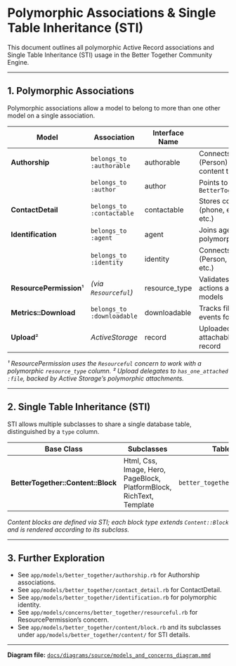 # Polymorphic Associations & Single Table Inheritance (STI)

This document outlines all polymorphic Active Record associations and Single Table Inheritance (STI) usage in the Better Together Community Engine.

---

## 1. Polymorphic Associations

Polymorphic associations allow a model to belong to more than one other model on a single association.

| Model                             | Association           | Interface Name  | Notes                                                    |
|-----------------------------------|-----------------------|-----------------|----------------------------------------------------------|
| **Authorship**                    | `belongs_to :authorable` | authorable    | Connects author (Person) to various content types        |
|                                   | `belongs_to :author`    | author        | Points to `BetterTogether::Person`                       |
| **ContactDetail**                 | `belongs_to :contactable` | contactable  | Stores contact info (phone, email, address, etc.)       |
| **Identification**                | `belongs_to :agent`      | agent         | Joins agent (User) polymorphically                       |
|                                   | `belongs_to :identity`   | identity      | Connects identity (Person, Community, etc.)              |
| **ResourcePermission**¹           | _(via `Resourceful`)_    | resource_type | Validates permitted actions against various models      |
| **Metrics::Download**             | `belongs_to :downloadable` | downloadable| Tracks file download events for any model               |
| **Upload**²                       | _ActiveStorage_         | record        | Uploaded files attachable to any record                  |

_¹ ResourcePermission uses the `Resourceful` concern to work with a polymorphic `resource_type` column._
_² Upload delegates to `has_one_attached :file`, backed by Active Storage’s polymorphic attachments._

---

## 2. Single Table Inheritance (STI)

STI allows multiple subclasses to share a single database table, distinguished by a `type` column.

| Base Class                        | Subclasses                              | Table Name                         |
|-----------------------------------|-----------------------------------------|------------------------------------|
| **BetterTogether::Content::Block**| Html, Css, Image, Hero, PageBlock, PlatformBlock, RichText, Template | `better_together_content_blocks` |

_Content blocks are defined via STI; each block type extends `Content::Block` and is rendered according to its subclass._

---

## 3. Further Exploration

- See `app/models/better_together/authorship.rb` for Authorship associations.
- See `app/models/better_together/contact_detail.rb` for ContactDetail.
- See `app/models/better_together/identification.rb` for polymorphic identity.
- See `app/models/concerns/better_together/resourceful.rb` for ResourcePermission’s concern.
- See `app/models/better_together/content/block.rb` and its subclasses under `app/models/better_together/content/` for STI details.

---

**Diagram file:** [`docs/diagrams/source/models_and_concerns_diagram.mmd`](../../diagrams/source/models_and_concerns_diagram.mmd)
